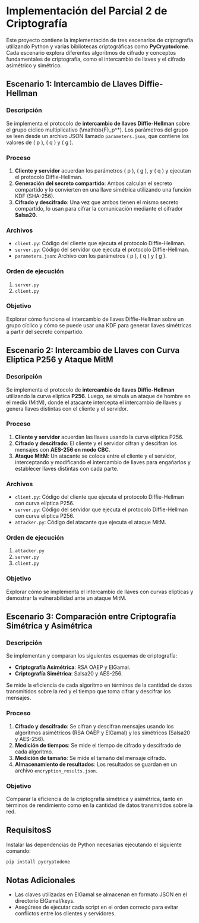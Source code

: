 # Implementación del Parcial 2 de Criptografía

Este proyecto contiene la implementación de tres escenarios de criptografía utilizando Python y varias bibliotecas criptográficas como **PyCryptodome**. Cada escenario explora diferentes algoritmos de cifrado y conceptos fundamentales de criptografía, como el intercambio de llaves y el cifrado asimétrico y simétrico.

## Escenario 1: Intercambio de Llaves Diffie-Hellman

### Descripción
Se implementa el protocolo de **intercambio de llaves Diffie-Hellman** sobre el grupo cíclico multiplicativo \(\mathbb{F}_p^*\). Los parámetros del grupo se leen desde un archivo JSON llamado `parameters.json`, que contiene los valores de \( p \), \( q \) y \( g \).

### Proceso
1. **Cliente y servidor** acuerdan los parámetros \( p \), \( g \), y \( q \) y ejecutan el protocolo Diffie-Hellman.
2. **Generación del secreto compartido**: Ambos calculan el secreto compartido y lo convierten en una llave simétrica utilizando una función KDF (SHA-256).
3. **Cifrado y descifrado**: Una vez que ambos tienen el mismo secreto compartido, lo usan para cifrar la comunicación mediante el cifrador **Salsa20**.

### Archivos
- `client.py`: Código del cliente que ejecuta el protocolo Diffie-Hellman.
- `server.py`: Código del servidor que ejecuta el protocolo Diffie-Hellman.
- `parameters.json`: Archivo con los parámetros \( p \), \( q \) y \( g \).

### Orden de ejecución
1. `server.py`
2. `client.py`

### Objetivo
Explorar cómo funciona el intercambio de llaves Diffie-Hellman sobre un grupo cíclico y cómo se puede usar una KDF para generar llaves simétricas a partir del secreto compartido.

## Escenario 2: Intercambio de Llaves con Curva Elíptica P256 y Ataque MitM

### Descripción
Se implementa el protocolo de **intercambio de llaves Diffie-Hellman** utilizando la curva elíptica **P256**. Luego, se simula un ataque de hombre en el medio (MitM), donde el atacante intercepta el intercambio de llaves y genera llaves distintas con el cliente y el servidor.

### Proceso
1. **Cliente y servidor** acuerdan las llaves usando la curva elíptica P256.
2. **Cifrado y descifrado**: El cliente y el servidor cifran y descifran los mensajes con **AES-256 en modo CBC**.
3. **Ataque MitM**: Un atacante se coloca entre el cliente y el servidor, interceptando y modificando el intercambio de llaves para engañarlos y establecer llaves distintas con cada parte.

### Archivos
- `client.py`: Código del cliente que ejecuta el protocolo Diffie-Hellman con curva elíptica P256.
- `server.py`: Código del servidor que ejecuta el protocolo Diffie-Hellman con curva elíptica P256.
- `attacker.py`: Código del atacante que ejecuta el ataque MitM.

### Orden de ejecución
1. `attacker.py`
2. `server.py`
3. `client.py`

### Objetivo
Explorar cómo se implementa el intercambio de llaves con curvas elípticas y demostrar la vulnerabilidad ante un ataque MitM.

## Escenario 3: Comparación entre Criptografía Simétrica y Asimétrica

### Descripción
Se implementan y comparan los siguientes esquemas de criptografía:
- **Criptografía Asimétrica**: RSA OAEP y ElGamal.
- **Criptografía Simétrica**: Salsa20 y AES-256.

Se mide la eficiencia de cada algoritmo en términos de la cantidad de datos transmitidos sobre la red y el tiempo que toma cifrar y descifrar los mensajes.

### Proceso
1. **Cifrado y descifrado**: Se cifran y descifran mensajes usando los algoritmos asimétricos (RSA OAEP y ElGamal) y los simétricos (Salsa20 y AES-256).
2. **Medición de tiempos**: Se mide el tiempo de cifrado y descifrado de cada algoritmo.
3. **Medición de tamaño**: Se mide el tamaño del mensaje cifrado.
4. **Almacenamiento de resultados**: Los resultados se guardan en un archivo `encryption_results.json`.

### Objetivo
Comparar la eficiencia de la criptografía simétrica y asimétrica, tanto en términos de rendimiento como en la cantidad de datos transmitidos sobre la red.

## RequisitosS
Instalar las dependencias de Python necesarias ejecutando el siguiente comando:

```bash
pip install pycryptodome
```
## Notas Adicionales
- Las claves utilizadas en ElGamal se almacenan en formato JSON en el directorio ElGamal/keys.
- Asegúrese de ejecutar cada script en el orden correcto para evitar conflictos entre los clientes y servidores.
